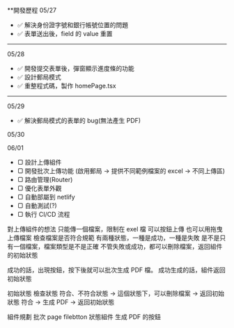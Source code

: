 \*\*開發歷程
05/27

- ✅ 解決身份證字號和銀行帳號位置的問題
- ✅ 表單送出後，field 的 value 重置

---

05/28

- ✅ 開發提交表單後，彈窗顯示進度條的功能
- ✅ 設計郵局模式
- ✅ 重整程式碼，製作 homePage.tsx

---

05/29

- ✅ 解決郵局模式的表單的 bug(無法產生 PDF)

05/30

06/01

- ▢ 設計上傳組件
- ▢ 開發批次上傳功能 (啟用郵局 → 提供不同範例檔案的 excel → 不同上傳區)
- ▢ 路由管理(Router)
- ▢ 優化表單外觀
- ▢ 自動部屬到 netlify
- ▢ 自動測試(?)
- ▢ 執行 CI/CD 流程

對上傳組件的想法
只能傳一個檔案，限制在 exel 檔
可以按鈕上傳
也可以用拖曳上傳檔案
檢查檔案是否符合規範
有兩種狀態，一種是成功，一種是失敗
是不是只有一個檔案，檔案類型是不是正確
不管失敗或成功，都可以刪除檔案，返回組件的初始狀態

成功的話，出現按鈕，按下後就可以批次生成 PDF 檔。
成功生成的話，組件返回初始狀態

初始狀態
檢查狀態
符合、不符合狀態 → 這個狀態下，可以刪除檔案 → 返回初始狀態
符合 → 生成 PDF → 返回初始狀態

組件規劃
批次 page
filebtton
狀態組件
生成 PDF 的按鈕
